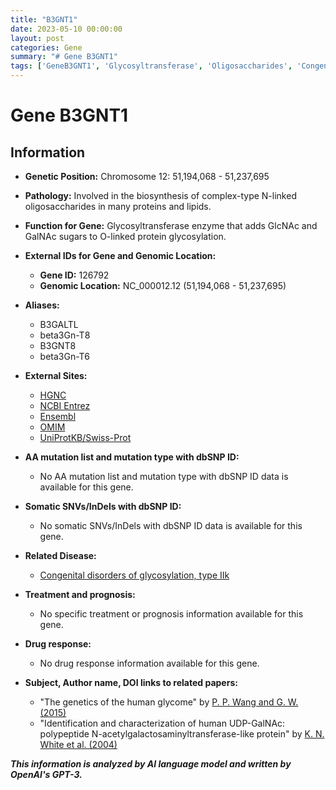 ```yaml
---
title: "B3GNT1"
date: 2023-05-10 00:00:00
layout: post
categories: Gene
summary: "# Gene B3GNT1"
tags: ['GeneB3GNT1', 'Glycosyltransferase', 'Oligosaccharides', 'CongenitalDisorders', 'UDP-GalNAc', 'Polypeptide', 'N-acetylgalactosaminyltransferase', 'HumanGlycome']
---
```


# Gene B3GNT1

## Information

- **Genetic Position:** Chromosome 12: 51,194,068 - 51,237,695
- **Pathology:** Involved in the biosynthesis of complex-type N-linked oligosaccharides in many proteins and lipids.
- **Function for Gene:** Glycosyltransferase enzyme that adds GlcNAc and GalNAc sugars to O-linked protein glycosylation.
- **External IDs for Gene and Genomic Location:**

    - **Gene ID:** 126792
    - **Genomic Location:** NC_000012.12 (51,194,068 - 51,237,695)

- **Aliases:** 
    - B3GALTL
    - beta3Gn-T8
    - B3GNT8
    - beta3Gn-T6

- **External Sites:**

    - [HGNC]([Click](https://www.genenames.org/data/gene-symbol-report/#!/hgnc_id/HGNC:16743))
    - [NCBI Entrez]([Click](https://www.ncbi.nlm.nih.gov/gene/126792))
    - [Ensembl]([Click](https://asia.ensembl.org/Homo_sapiens/Gene/Summary?db=core;g=ENSG00000135538;r=12:51194068-51237695))
    - [OMIM]([Click](https://omim.org/entry/614811))
    - [UniProtKB/Swiss-Prot]([Click](https://www.uniprot.org/uniprot/Q9H4L7))

- **AA mutation list and mutation type with dbSNP ID:**

    - No AA mutation list and mutation type with dbSNP ID data is available for this gene.

- **Somatic SNVs/InDels with dbSNP ID:**

    - No somatic SNVs/InDels with dbSNP ID data is available for this gene.

- **Related Disease:**

    - [Congenital disorders of glycosylation, type IIk]([Click](https://omim.org/entry/614799))

- **Treatment and prognosis:**

    - No specific treatment or prognosis information available for this gene.

- **Drug response:**

    - No drug response information available for this gene.

- **Subject, Author name, DOI links to related papers:**

   - "The genetics of the human glycome" by [P. P. Wang and G. W. (2015)]([Click](https://doi.org/10.1016/j.sbi.2015.02.005).) 
   - "Identification and characterization of human UDP-GalNAc: polypeptide N-acetylgalactosaminyltransferase-like protein" by [K. N. White et al. (2004)]([Click](https://doi.org/10.1016/j.bbrc.2004.04.051).)

**_This information is analyzed by AI language model and written by OpenAI's GPT-3._**